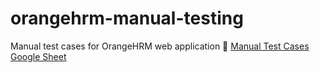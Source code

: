 # orangehrm-manual-testing
Manual test cases for OrangeHRM web application
📄 [Manual Test Cases Google Sheet](https://docs.google.com/spreadsheets/d/1O1O87avkgSs3ZdvtcamMpCF6IsE4bQhasF79_kQpouo/edit?usp=sharing)
